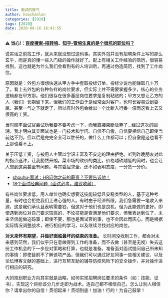 ```yaml
---
title: 面试的鼓气
author: hoochanlon
categories: [2020]
tags: [2020]
date: 2020-08-16 16:41:55
---
```


**⚠ 当心!：[百度搜索-招转培](https://www.baidu.com/s?ie=UTF-8&wd=%E6%8B%9B%E8%BD%AC%E5%9F%B9)、[知乎-管培生真的是个很坑的职位吗？](https://www.zhihu.com/question/300310754)**

说实话之前找工作，就从来就没想过这码事。其实外包并没有招聘条件上写的那么玄乎，而是真的懂一些入门级的操作就好了。<!-- more -->配上有相关工作经验的简历，很容易找到。这也就是为什么我们会看到有的人培训后，再通过伪造简历，找到了工作岗位。

原因就是：外包方很想快速从甲方手中套取投标订单，投标少说也能赚取几十万了。看上去外包的各种各样的岗位要求，但实际上并不需要掌握多少，核心的业务逻辑都在甲方那。他们很存在很多基层岗位要求是复制粘贴的；甲方又想让乙方的人（我们）长期留下来，但我们的工作由于是经常面对客户，也时长容易受到委屈，甚至一气之下就走了，所以有时外包会给出一个比新入行番一倍而这看上去又很高的工资。

当时顺丰面试官尝试劝我要不要考虑一下，而我直接果断放弃了...经过这次的回溯，我才明白其实面试也是一门技术和学问。自信不自傲，自信要相信自己即使当前达不到，但以后是完完全全可以胜任的，做什么工作都可以；但自傲是这也看不上那也看不上。

关于压低工资，与被用人主管以学识丰富及不安定的理由拒绝。听到昨晚朋友对此的指点迷津，让我豁然开朗。菜市场的砍价的类比，价格越砍越低的同时，也会让人想到这菜甚至有问题。与其委屈求全，还不如表明态度，一分货一分价。

* [shouhu-面试：HR问你之前的薪资？不要告诉他！](https://www.sohu.com/a/213482130_100001183)
* [18个面试经典问题（面试必考，建议收藏）](http://www.360doc.com/content/19/0718/15/35515328_849569069.shtml)

有些岗位要求低，用人单位也确实想要这技能较低且安稳类型的人，基于这种考量，有时也会拒绝我们上进心强的人。有时由于经济所限，我们急需要一笔收入来源，这是我们承认且表明需要钱，但这对于他们也是良机，但为此能做的更好。即使遇到岗位对自己要求较高的，不论技能是否满足他们要求，但我表达到位了，未来坚信能做这码事；即使不要，那也是面试官的事，也不会因此而灰心，而是根据实际情况调整战术，进行相应的学习，以及继续寻找对应的岗位。

**对未来怀有期望，并做好面临最坏的结果的准备。** 长时间没找到工作，都会对未来感到茫然，我们似乎只在意做得到工作的准备，而不去做（甚至是无视）失去这份工作机会的下一步应对策略和打算，也就是准备。准备面对面试提问自己所未知的事情：即使目前不了解该项产品，但我们可以通过好友同事一些相关建议、以及论坛博客文献的基础上，进行互帮互助的辅导防控风险下的安全操作，并对操作进行相应的研究。

大的规划职业方向其实就是战略，如何实现招聘岗位要求的条件（如：技能、证书），实现这个目标该分几步走即为战术。连自己都不相信自己，怎么让别人相信你？请拿出你的自信！贯彻起来！贯彻到底！加油！行的！为自己鼓掌！
